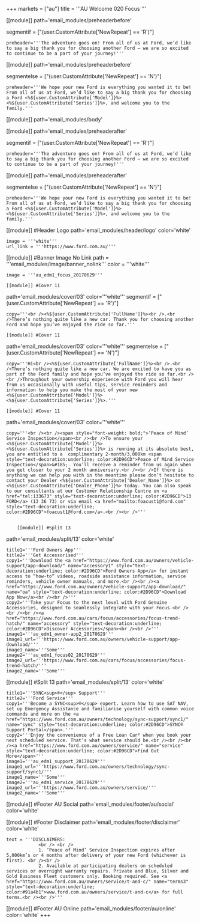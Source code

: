 +++
markets = ["au"]
title = '''AU Welcome 020 Focus
'''


[[module]]
path='email_modules/preheaderbefore'

segmentif = ["(user.CustomAttribute['NewRepeat'] == 'R')"]

	preheader='''The adventure goes on! From all of us at Ford, we’d like to say a big thank you for choosing another Ford – we are so excited to continue to be a part of your journey!'''

[[module]]
path='email_modules/preheaderbefore'

segmentelse = ["(user.CustomAttribute['NewRepeat'] == 'N')"]

	preheader='''We hope your new Ford is everything you wanted it to be! From all of us at Ford, we’d like to say a big thank you for choosing a Ford <%${user.CustomAttribute['Model']}%> <%${user.CustomAttribute['Series']}%>, and welcome you to the family.'''

[[module]]
path='email_modules/body'


[[module]]
path='email_modules/preheaderafter'

segmentif = ["(user.CustomAttribute['NewRepeat'] == 'R')"]

	preheader='''The adventure goes on! From all of us at Ford, we’d like to say a big thank you for choosing another Ford – we are so excited to continue to be a part of your journey!'''

[[module]]
path='email_modules/preheaderafter'

segmentelse = ["(user.CustomAttribute['NewRepeat'] == 'N')"]

	preheader='''We hope your new Ford is everything you wanted it to be! From all of us at Ford, we’d like to say a big thank you for choosing a Ford <%${user.CustomAttribute['Model']}%> <%${user.CustomAttribute['Series']}%>, and welcome you to the family.'''


[[module]] #Header Logo
path='email_modules/header/logo'
color='white'

	image = '''white'''
	url_link = '''https://www.ford.com.au/'''


[[module]] #Banner Image No Link
path = '''email_modules/image/banner_nolink'''
color = '''white'''

	image = '''au_edm1_focus_20170629'''

	[[module]] #Cover 11
path='email_modules/cover/03'
color='''white'''
segmentif = ["(user.CustomAttribute['NewRepeat'] == 'R')"]

	copy='''<br /><%${user.CustomAttribute['FullName']}%><br />.<br />There’s nothing quite like a new car. Thank you for choosing another Ford and hope you’ve enjoyed the ride so far.'''
    
    [[module]] #Cover 11
path='email_modules/cover/03'
color='''white'''
segmentelse = ["(user.CustomAttribute['NewRepeat'] == 'N')"]

	copy='''Hi<br /><%${user.CustomAttribute['FullName']}%><br />.<br />There’s nothing quite like a new car. We are excited to have you as part of the Ford family and hope you’ve enjoyed the ride so far.<br /><br />Throughout your ownership experience with Ford you will hear from us occasionally with useful tips, service reminders and information to help you make the most of your new <%${user.CustomAttribute['Model']}%> <%${user.CustomAttribute['Series']}%>.'''
    
    [[module]] #Cover 11
path='email_modules/cover/03'
color='''white'''

	copy='''<br /><br /><span style="font-weight: bold;">‘Peace of Mind’ Service Inspection</span><br /><br />To ensure your <%${user.CustomAttribute['Model']}%> <%${user.CustomAttribute['Series']}%> is running at its absolute best, you are entitled to a  complimentary 2-month/3,000km <span style="text-decoration:underline; color:#2D96CD">Peace of Mind Service Inspection</span>&#185;. You’ll receive a reminder from us again when you get closer to your 2 month anniversary.<br /><br />If there is anything we can help you with in the meantime please don’t hesitate to contact your Dealer <%${user.CustomAttribute['Dealer_Name']}%> on <%${user.CustomAttribute['Dealer_Phone']}%> today. You can also speak to our consultants at our Customer Relationship Centre on <a href="tel:133673" style="text-decoration:underline; color:#2D96CD">13 FORD</a> (13 36 73) or via email <a href="mailto:foacust1@ford.com" style="text-decoration:underline; color:#2D96CD">foacust1@ford.com</a>.<br /><br />''' 

    
        [[module]] #Split 13
path='email_modules/split/13'
color='white'

	title1='''Ford Owners App'''
	title2='''Get Accessorised'''
	copy1='''Download the <a href="https://www.ford.com.au/owners/vehicle-support/app-download/" name="accessory1" style="text-decoration:underline; color:#2D96CD">Ford Owners App</a> for instant access to “how-to” videos, roadside assistance information, service reminders, vehicle owner manuals, and more.<br /><br /><a href="https://www.ford.com.au/owners/vehicle-support/app-download/" name="oa" style="text-decoration:underline; color:#2D96CD">Download App Now</a><br /><br />'''
	copy2='''Take your Focus to the next level with Ford Genuine Accessories, designed to seamlessly integrate with your Focus.<br /><br /><br /><a href="https://www.ford.com.au/cars/focus/accessories/focus-trend-hatch/" name="accessory" style="text-decoration:underline; color:#2D96CD">Discover Accessories</span><br /><br />'''
	image1='''au_edm1_owner-app2_20170629'''
    image1_url='''https://www.ford.com.au/owners/vehicle-support/app-download/'''
    image1_name='''Some'''
    image2='''au_edm1_focus02_20170629'''
    image2_url='''https://www.ford.com.au/cars/focus/accessories/focus-trend-hatch/'''
    image2_name='''Some'''

 [[module]] #Split 13
path='email_modules/split/13'
color='white'

	title1='''SYNC<sup>®</sup> Support'''
	title2='''Ford Service'''
	copy1='''Become a SYNC<sup>®</sup> expert. Learn how to use SAT NAV, set up Emergency Assistance and familiarise yourself with common voice commands and more on the <a href="https://www.ford.com.au/owners/technology/sync-support/sync1/" name="sync" style="text-decoration:underline; color:#2D96CD">SYNC® Support Portal</span>.'''
	copy2='''Enjoy the convenience of a Free Loan Car² when you book your next scheduled service. That’s what service should be.<br /><br /><br /><a href="https://www.ford.com.au/owners/service/" name="service" style="text-decoration:underline; color:#2D96CD">Find Out More</span>'''
	image1='''au_edm1_support_20170629'''
    image1_url='''https://www.ford.com.au/owners/technology/sync-support/sync1/'''
    image1_name='''Some'''
    image2='''au_edm1_service_20170629'''
    image2_url='''https://www.ford.com.au/owners/service/'''
    image2_name='''Some'''


[[module]] #Footer AU Social
path='email_modules/footer/au/social'
color='white'

[[module]] #Footer Disclaimer
path='email_modules/footer/disclaimer'
color='white'

	text = '''DISCLAIMERS:
				<br /> <br />
                1. ‘Peace of Mind’ Service Inspection expires after 5,000km’s or 4 months after delivery of your new Ford (whichever is first). <br /><br />
                2. Available at participating dealers on scheduled services or overnight warranty repairs. Private and Blue, Silver and Gold Business Fleet customers only. Booking required. See <a href="https://www.ford.com.au/owners/service/t-and-c/" name="terms3" style="text-decoration:underline; color:#91a4b1">www.ford.com.au/owners/service/t-and-c</a> for full terms.<br /><br />'''
                
[[module]] #Footer AU Online
path='email_modules/footer/au/online'
color='white'
+++
